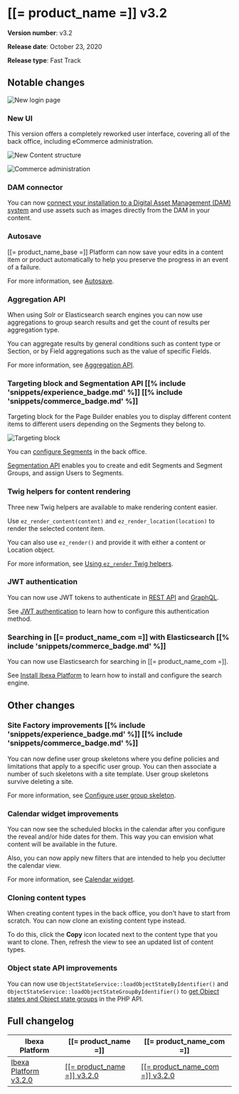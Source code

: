 <!-- vale VariablesVersion = NO -->

# [[= product_name =]] v3.2

**Version number**: v3.2

**Release date**: October 23, 2020

**Release type**: Fast Track

## Notable changes

![New login page](3.2_new_login_page.png)

### New UI

This version offers a completely reworked user interface, covering all of the back office,
including eCommerce administration.

![New Content structure](3.2_new_ui_content_structure.png "New back office interface")

![Commerce administration](3.2_commerce_cockpit.png "Commerce cockpit")

### DAM connector

You can now [connect your installation to a Digital Asset Management (DAM) system](https://doc.ibexa.co/en/latest/guide/config_connector/#dam-cofniguration)
and use assets such as images directly from the DAM in your content.

### Autosave

[[= product_name_base =]] Platform can now save your edits in a content item or product automatically to help you preserve the progress in an event of a failure.

For more information, see [Autosave](https://doc.ibexa.co/projects/userguide/en/latest/publishing/publishing/#autosave).

### Aggregation API

When using Solr or Elasticsearch search engines you can now use aggregations
to group search results and get the count of results per aggregation type.

You can aggregate results by general conditions such as content type or Section,
or by Field aggregations such as the value of specific Fields.

For more information, see [Aggregation API](https://doc.ibexa.co/en/latest/api/public_php_api_search/#aggregation).

### Targeting block and Segmentation API [[% include 'snippets/experience_badge.md' %]] [[% include 'snippets/commerce_badge.md' %]]

Targeting block for the Page Builder enables you to display different content items to different users
depending on the Segments they belong to.

![Targeting block](3.2_targeting_block.png)

You can [configure Segments](https://doc.ibexa.co/en/latest/guide/admin_panel/#segments) in the back office.

[Segmentation API](https://doc.ibexa.co/en/latest/api/public_php_api_managing_users/#segments) enables you to create and edit Segments and Segment Groups, and assign Users to Segments.

### Twig helpers for content rendering

Three new Twig helpers are available to make rendering content easier.

Use `ez_render_content(content)` and `ez_render_location(location)` to render the selected content item.

You can also use `ez_render()` and provide it with either a content or Location object.

For more information, see [Using `ez_render` Twig helpers](https://doc.ibexa.co/en/latest/guide/templates/#using-ez_render-twig-helpers).

### JWT authentication

You can now use JWT tokens to authenticate in [REST API](https://doc.ibexa.co/en/latest/api/general_rest_usage/#jwt-authentication)
and [GraphQL](https://doc.ibexa.co/en/latest/api/graphql/#jwt-authentication).

See [JWT authentication](https://doc.ibexa.co/en/latest/guide/security/#jwt-authentication) to learn how to configure this authentication method.

### Searching in [[= product_name_com =]] with Elasticsearch [[% include 'snippets/commerce_badge.md' %]]

You can now use Elasticsearch for searching in [[= product_name_com =]].

See [Install Ibexa Platform](https://doc.ibexa.co/en/latest/getting_started/install_ez_platform/#install-and-configure-a-search-engine) to learn how to install and configure the search engine.

## Other changes

### Site Factory improvements [[% include 'snippets/experience_badge.md' %]] [[% include 'snippets/commerce_badge.md' %]]

You can now define user group skeletons where you define policies and limitations that apply to a specific user group. 
You can then associate a number of such skeletons with a site template. 
User group skeletons survive deleting a site.

For more information, see [Configure user group skeleton](https://doc.ibexa.co/en/latest/guide/multisite/site_factory_configuration/#user-group-skeletons).

### Calendar widget improvements

You can now see the scheduled blocks in the calendar after you configure the reveal and/or hide dates for them. 
This way you can envision what content will be available in the future.

Also, you can now apply new filters that are intended to help you declutter the calendar view.

For more information, see [Calendar widget](https://doc.ibexa.co/projects/userguide/en/latest/publishing/advanced_publishing_options/#calendar-widget).

### Cloning content types

When creating content types in the back office, you don't have to start from scratch.
You can now clone an existing content type instead.

To do this, click the **Copy** icon located next to the content type that you want to clone.
Then, refresh the view to see an updated list of content types.

### Object state API improvements

You can now use `ObjectStateService::loadObjectStateByIdentifier()` and `ObjectStateService::loadObjectStateGroupByIdentifier()`
to [get Object states and Object state groups](https://doc.ibexa.co/en/latest/api/public_php_api_managing_repository/#getting-object-state-information) in the PHP API.

## Full changelog

| Ibexa Platform  | [[= product_name =]]  | [[= product_name_com =]] |
|--------------|------------|------------|
| [Ibexa Platform v3.2.0](https://github.com/ezsystems/ezplatform/releases/tag/v3.2.0) | [[[= product_name =]] v3.2.0](https://github.com/ezsystems/ezplatform-ee/releases/tag/v3.2.0) | [[[= product_name_com =]] v3.2.0](https://github.com/ezsystems/ezcommerce/releases/tag/v3.2.0)
